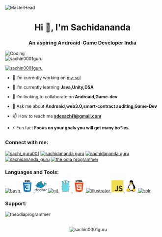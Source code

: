 ![MasterHead](https://assets.bwbx.io/images/users/iqjWHBFdfxIU/iEFu2oofb0rE/v0/-999x-999.gif)
<h1 align="center">Hi 👋, I'm Sachidananda</h1>
<h3 align="center">An aspiring Androaid-Game Developer India</h3>
<img align="right" alt="Coding" width="850" src="https://camo.githubusercontent.com/deae7e77ed06c8409537b01cfa9fae37278f26e313b0aaf8983c6c41c6fc23dd/68747470733a2f2f63646e622e61727473746174696f6e2e636f6d2f702f6173736574732f696d616765732f696d616765732f3034382f3238322f3733332f6f726967696e616c2f6578636570747265612d67616d6572726f6f6d2d312d7265766973696f6e65642d302e6769663f31363439373631313035">

<p align="left"> <img src="https://komarev.com/ghpvc/?username=sachin0001guru&label=Profile%20views&color=0e75b6&style=flat" alt="sachin0001guru" /> </p>

<p align="left"> <a href="https://github.com/ryo-ma/github-profile-trophy"><img src="https://github-profile-trophy.vercel.app/?username=sachin0001guru" alt="sachin0001guru" /></a> </p>

- 🔭 I’m currently working on [my-sol](https://github.com/Sachin0001guru/my-sol)

- 🌱 I’m currently learning **Java,Unity,DSA**

- 👯 I’m looking to collaborate on **Androaid,Game-dev**

- 💬 Ask me about **Androaid,web3.0,smart-contract auditing,Game-Dev**

- 📫 How to reach me **sdesachi1@gmail.com**

- ⚡ Fun fact **Focus on your goals you will get many ho*les**

<h3 align="left">Connect with me:</h3>
<p align="left">
<a href="https://twitter.com/sachi_guru001" target="blank"><img align="center" src="https://raw.githubusercontent.com/rahuldkjain/github-profile-readme-generator/master/src/images/icons/Social/twitter.svg" alt="sachi_guru001" height="30" width="40" /></a>
<a href="https://linkedin.com/in/sachidananda guru" target="blank"><img align="center" src="https://raw.githubusercontent.com/rahuldkjain/github-profile-readme-generator/master/src/images/icons/Social/linked-in-alt.svg" alt="sachidananda guru" height="30" width="40" /></a>
<a href="https://fb.com/sachidananda guru" target="blank"><img align="center" src="https://raw.githubusercontent.com/rahuldkjain/github-profile-readme-generator/master/src/images/icons/Social/facebook.svg" alt="sachidananda guru" height="30" width="40" /></a>
<a href="https://instagram.com/sachidananda_guru" target="blank"><img align="center" src="https://raw.githubusercontent.com/rahuldkjain/github-profile-readme-generator/master/src/images/icons/Social/instagram.svg" alt="sachidananda_guru" height="30" width="40" /></a>
<a href="https://www.youtube.com/c/the odia programmer" target="blank"><img align="center" src="https://raw.githubusercontent.com/rahuldkjain/github-profile-readme-generator/master/src/images/icons/Social/youtube.svg" alt="the odia programmer" height="30" width="40" /></a>
</p>

<h3 align="left">Languages and Tools:</h3>
<p align="left"> <a href="https://www.gnu.org/software/bash/" target="_blank" rel="noreferrer"> <img src="https://www.vectorlogo.zone/logos/gnu_bash/gnu_bash-icon.svg" alt="bash" width="40" height="40"/> </a> <a href="https://www.w3schools.com/css/" target="_blank" rel="noreferrer"> <img src="https://raw.githubusercontent.com/devicons/devicon/master/icons/css3/css3-original-wordmark.svg" alt="css3" width="40" height="40"/> </a> <a href="https://www.docker.com/" target="_blank" rel="noreferrer"> <img src="https://raw.githubusercontent.com/devicons/devicon/master/icons/docker/docker-original-wordmark.svg" alt="docker" width="40" height="40"/> </a> <a href="https://git-scm.com/" target="_blank" rel="noreferrer"> <img src="https://www.vectorlogo.zone/logos/git-scm/git-scm-icon.svg" alt="git" width="40" height="40"/> </a> <a href="https://golang.org" target="_blank" rel="noreferrer"> <img src="https://raw.githubusercontent.com/devicons/devicon/master/icons/go/go-original.svg" alt="go" width="40" height="40"/> </a> <a href="https://www.w3.org/html/" target="_blank" rel="noreferrer"> <img src="https://raw.githubusercontent.com/devicons/devicon/master/icons/html5/html5-original-wordmark.svg" alt="html5" width="40" height="40"/> </a> <a href="https://www.adobe.com/in/products/illustrator.html" target="_blank" rel="noreferrer"> <img src="https://www.vectorlogo.zone/logos/adobe_illustrator/adobe_illustrator-icon.svg" alt="illustrator" width="40" height="40"/> </a> <a href="https://developer.mozilla.org/en-US/docs/Web/JavaScript" target="_blank" rel="noreferrer"> <img src="https://raw.githubusercontent.com/devicons/devicon/master/icons/javascript/javascript-original.svg" alt="javascript" width="40" height="40"/> </a> <a href="https://www.linux.org/" target="_blank" rel="noreferrer"> <img src="https://raw.githubusercontent.com/devicons/devicon/master/icons/linux/linux-original.svg" alt="linux" width="40" height="40"/> </a> <a href="https://lucene.apache.org/solr/" target="_blank" rel="noreferrer"> <img src="https://www.vectorlogo.zone/logos/apache_solr/apache_solr-icon.svg" alt="solr" width="40" height="40"/> </a> </p>

<h3 align="left">Support:</h3>
<p><a href="https://www.buymeacoffee.com/theodiaprogrammer"> <img align="left" src="https://cdn.buymeacoffee.com/buttons/v2/default-yellow.png" height="50" width="210" alt="theodiaprogrammer" /></a></p><br><br>

<p><img align="center" src="https://github-readme-stats.vercel.app/api/top-langs?username=sachin0001guru&show_icons=true&locale=en&layout=compact" alt="sachin0001guru" /></p>
